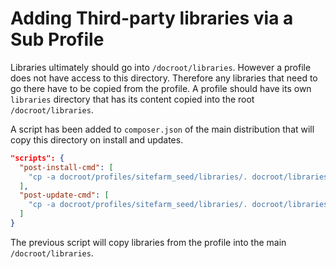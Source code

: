 # Adding Third-party libraries via a Sub Profile

Libraries ultimately should go into `/docroot/libraries`. However a profile does not
have access to this directory. Therefore any libraries that need to go there
have to be copied from the profile. A profile should have its own `libraries`
directory that has its content copied into the root `/docroot/libraries`.

A script has been added to `composer.json` of the main distribution that
will copy this directory on install and updates.

```json
"scripts": {
  "post-install-cmd": [
    "cp -a docroot/profiles/sitefarm_seed/libraries/. docroot/libraries/"
  ],
  "post-update-cmd": [
    "cp -a docroot/profiles/sitefarm_seed/libraries/. docroot/libraries/"
  ]
}
```

The previous script will copy libraries from the profile into the main
`/docroot/libraries`.
